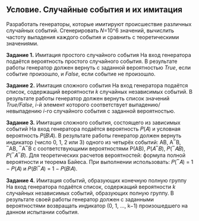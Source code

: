 ## Условие. Случайные события и их имитация

Разработать генераторы, которые имитируют происшествие различных случайных событий. Cгенерировать 
𝑁=10^6 значений, вычислить частоту выпадения каждого события и сравнить с теоретическими значениями.

**Задание 1.** Имитация простого случайного события
На вход генератора подаётся вероятность простого случайного события. В результате работы генератор должен вернуть с заданной вероятностью _True_, если событие произошло, и _False_, если событие не произошло.

**Задание 2.** Имитация сложного события
На вход генератора подаётся список, содержащий вероятности 𝑘 случайных 
независимых событий. В результате работы генератор должен вернуть список 
значений _True/False_, _i_-й элемент которого соответствует 
выпадению/невыпадению _i_-го случайного события с заданной вероятностью.

**Задание 3.** Имитация сложного события, состоящего из зависимых событий
На вход генератора подаётся вероятность 
𝑃(𝐴) и условная вероятность 𝑃(𝐵∣𝐴). В результате работы генератор должен 
вернуть индикатор (число 0, 1, 2 или 3) одного из четырёх событий:
AB, A‾B, ‾AB, ‾A‾B с соответствующими вероятностями P(AB), 𝑃(𝐴‾𝐵), 𝑃(‾𝐴𝐵), 
𝑃(‾𝐴‾𝐵). Для теоретических расчетов вероятностей: формула полной вероятности и теорема Байеса.
При выполнении использовать: 𝑃(‾𝐴) = 1 − 𝑃(𝐴) и 𝑃(𝐵∣‾𝐴) = 1 − 𝑃(𝐵∣𝐴).

**Задание 4.** Имитация событий, образующих конечную полную группу
На вход генератора подаётся список, содержащий вероятности _k_ случайных 
независимых событий, образующих полную группу. В результате своей работы
генератор должен с заданными вероятностями возвращать индикатор (0, 1, ..., k−1)
произошедшего на данном испытании события.
